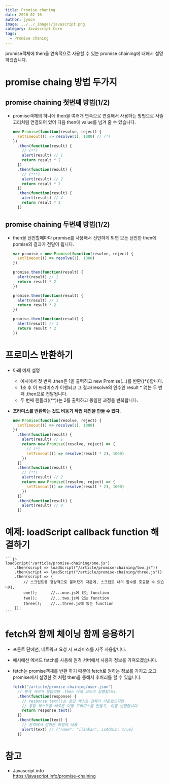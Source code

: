 ```yaml
---
title: Promise chaning
date: 2020-02-16
author: jyoon
image: ../../_images/javascript.png
category: Javascript Core
tags:
  - Promise chaning
---
```


promise객체에 then을 연속적으로 사용할 수 있는 promise chaining에 대해서 설명하겠습니다.

# promise chaing 방법 두가지

## promise chaining 첫번째 방법(1/2)

- promise객체의 하나에 then을 여러개 연속으로 연결해서 사용하는 방법으로 사슬고리처럼 연결되어 있어 다음 then에 value를 넘겨 줄 수 있습니다.
  ```js
  new Promise(function(resolve, reject) {
    setTimeout(() => resolve(1), 1000) // (*)
  })
    .then(function(result) {
      // (**)
      alert(result) // 1
      return result * 2
    })
    .then(function(result) {
      // (***)
      alert(result) // 2
      return result * 2
    })
    .then(function(result) {
      alert(result) // 4
      return result * 2
    })
  ```

## promise chaining 두번째 방법(1/2)

- then을 선언할때마다 promise를 사용해서 선언하게 되면 모든 선언한 then에 pomise의 결과가 전달이 됩니다.

  ```js
  var promise = new Promise(function(resolve, reject) {
    setTimeout(() => resolve(1), 1000)
  })

  promise.then(function(result) {
    alert(result) // 1
    return result * 2
  })

  promise.then(function(result) {
    alert(result) // 1
    return result * 2
  })

  promise.then(function(result) {
    alert(result) // 1
    return result * 2
  })
  ```

# 프로미스 반환하기

- 아래 예제 설명
  - 예시에서 첫 번째 .then은 1을 출력하고 new Promise(…)를 반환((\*))합니다.
  - 1초 후 이 프라미스가 이행되고 그 결과(resolve의 인수인 result \* 2)는 두 번째 .then으로 전달됩니다.
  - 두 번째 핸들러((\*\*))는 2를 출력하고 동일한 과정을 반복합니다.
- **프라미스를 반환하는 것도 비동기 작업 체인을 만들 수 있다.**

  ```js
  new Promise(function(resolve, reject) {
    setTimeout(() => resolve(1), 1000)
  })
    .then(function(result) {
      alert(result) // 1
      return new Promise((resolve, reject) => {
        // (*)
        setTimeout(() => resolve(result * 2), 1000)
      })
    })
    .then(function(result) {
      // (**)
      alert(result) // 2
      return new Promise((resolve, reject) => {
        setTimeout(() => resolve(result * 2), 1000)
      })
    })
    .then(function(result) {
      alert(result) // 4
    })
  ```

# 예제: loadScript callback function 해결하기

    ```js
    loadScript("/article/promise-chaining/one.js")
        .then(script => loadScript("/article/promise-chaining/two.js"))
        .then(script => loadScript("/article/promise-chaining/three.js"))
        .then(script => {
            // 스크립트를 정상적으로 불러왔기 때문에, 스크립트 내의 함수를 호출할 수 있습니다.
            one();      //...one.js에 있는 function
            two();      //...two.js에 있는 function
            three();    //...three.js에 있는 function
        });
    ```

# fetch와 함께 체이닝 함께 응용하기

- 프론트 단에선, 네트워크 요청 시 프라미스를 자주 사용합니다.
- 예시에선 메서드 fetch를 사용해 원격 서버에서 사용자 정보를 가져오겠습니다.
- fetch는 promise객체를 반환 하기 때문에 fetch로 원하는 정보를 가지고 오고 promise에서 설명한 것 처럼 then을 통해서 후처리를 할 수 있습니다.

  ```js
  fetch("/article/promise-chaining/user.json")
    // 원격 서버가 응답하면 .then 아래 코드가 실행됩니다.
    .then(function(response) {
      // response.text()는 응답 텍스트 전체가 다운로드되면
      // 응답 텍스트를 새로운 이행 프라미스를 만들고, 이를 반환합니다.
      return response.text()
    })
    .then(function(text) {
      // 원격에서 받아온 파일의 내용
      alert(text) // {"name": "iliakan", isAdmin: true}
    })
  ```

# 참고

- Javascript.info  
  https://javascript.info/promise-chaining
